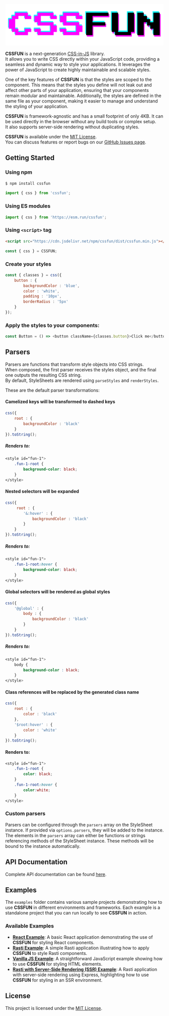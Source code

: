 <picture>
    <source media="(prefers-color-scheme: dark)" srcset="docs/logo-dark.png">
    <img alt="CSSFUN" src="docs/logo.png">
</picture>

**CSSFUN** is a next-generation [CSS-in-JS](https://en.wikipedia.org/wiki/CSS-in-JS) library.  
It allows you to write CSS directly within your JavaScript code, providing a seamless and dynamic 
way to style your applications. It leverages the power of JavaScript to create highly maintainable 
and scalable styles.  
  
One of the key features of **CSSFUN** is that the styles are scoped to the component. This means that the styles 
you define will not leak out and affect other parts of your application, ensuring that your components remain 
modular and maintainable. Additionally, the styles are defined in the same file as your component, making it 
easier to manage and understand the styling of your application.  
  
**CSSFUN** is framework-agnostic and has a small footprint of only 4KB. It can be used directly in the browser without 
any build tools or complex setup.  
It also supports server-side rendering without duplicating styles.
  
**CSSFUN** is available under the [MIT License](LICENSE).  
You can discuss features or report bugs on our [GitHub Issues page](https://github.com/8tentaculos/cssfun/issues).

## Getting Started

### Using npm

```bash
$ npm install cssfun
```

```javascript
import { css } from 'cssfun';
```

### Using ES modules

```javascript
import { css } from 'https://esm.run/cssfun';
```

### Using `<script>` tag

```html
<script src="https://cdn.jsdelivr.net/npm/cssfun/dist/cssfun.min.js"></script>
```

```javascript
const { css } = CSSFUN;
```

### Create your styles
```javascript
const { classes } = css({
    button : {
        backgroundColor : 'blue',
        color : 'white',
        padding : '10px',
        borderRadius : '5px'
    }
});
```

### Apply the styles to your components:
```javascript
const Button = () => <button className={classes.button}>Click me</button>;
```

## Parsers
Parsers are functions that transform style objects into CSS strings.  
When composed, the first parser receives the styles object, and the final one outputs the resulting CSS string.  
By default, StyleSheets are rendered using `parseStyles` and `renderStyles`.  

These are the default parser transformations:

#### Camelized keys will be transformed to dashed keys
```javascript
css({
    root : {
        backgroundColor : 'black'
    }
}).toString();
```

##### Renders to:
```css
<style id="fun-1">
    .fun-1-root {
        background-color: black;
    }
</style>
```

#### Nested selectors will be expanded
```javascript
css({
     root : {
        '&:hover' : {
            backgroundColor : 'black'
        }
    }
}).toString();
```

##### Renders to:
```css
<style id="fun-1">
    .fun-1-root:hover {
        background-color: black;
    }
</style>
```
 
#### Global selectors will be rendered as global styles
```javascript
css({
    '@global' : {
        body : {
            backgroundColor : 'black'
        }
    }
}).toString();
 ```

##### Renders to:
```css
<style id="fun-1">
    body {
        background-color : black;
    }
</style>
```
 
#### Class references will be replaced by the generated class name
```javascript
css({
    root : {
        color : 'black'
    },
    '$root:hover' : {
        color : 'white'
    }
}).toString();
```

#### Renders to:
```css
<style id="fun-1">
    .fun-1-root {
        color: black;
    }
    .fun-1-root:hover {
        color:white;
    }
</style>
```

### Custom parsers
Parsers can be configured through the `parsers` array on the StyleSheet instance. If provided via `options.parsers`, they will be added to the instance. The elements in the `parsers` array can either be functions or strings referencing methods of the StyleSheet instance. These methods will be bound to the instance automatically.

## API Documentation
Complete API documentation can be found [here](/docs/api.md).

## Examples
The `examples` folder contains various sample projects demonstrating how to use **CSSFUN** in different environments and frameworks. Each example is a standalone project that you can run locally to see **CSSFUN** in action.

### Available Examples
- **[React Example](examples/react)**: A basic React application demonstrating the use of **CSSFUN** for styling React components.
- **[Rasti Example](examples/rasti)**: A simple Rasti application illustrating how to apply **CSSFUN** to style Rasti components.
- **[Vanilla JS Example](examples/vanilla)**: A straightforward JavaScript example showing how to use **CSSFUN** for styling HTML elements.
- **[Rasti with Server-Side Rendering (SSR) Example](examples/rasti)**: A Rasti application with server-side rendering using Express, highlighting how to use **CSSFUN** for styling in an SSR environment.

## License
This project is licensed under the [MIT License](LICENSE).

